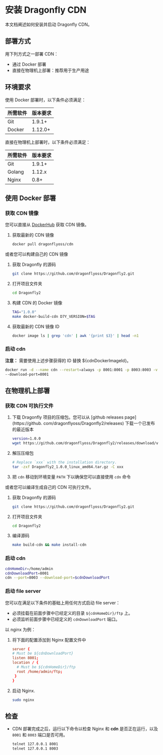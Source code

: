 # 安装 Dragonfly CDN

本文档阐述如何安装并启动 Dragonfly CDN。

## 部署方式

用下列方式之一部署 CDN：

- 通过 Docker 部署
- 直接在物理机上部署：推荐用于生产用途

## 环境要求

使用 Docker 部署时，以下条件必须满足：

所需软件 | 版本要求
---|---
Git|1.9.1+
Docker|1.12.0+

直接在物理机上部署时，以下条件必须满足：

所需软件 | 版本要求
---|---
Git|1.9.1+
Golang|1.12.x
Nginx|0.8+

## 使用 Docker 部署

### 获取 CDN 镜像

您可以直接从 [DockerHub](https://hub.docker.com/) 获取 CDN 镜像。

1. 获取最新的 CDN 镜像

    ```sh
    docker pull dragonflyoss/cdn
    ```

或者您可以构建自己的 CDN 镜像

1. 获取 Dragonfly 的源码

    ```sh
    git clone https://github.com/dragonflyoss/Dragonfly2.git
    ```

2. 打开项目文件夹

    ```sh
    cd Dragonfly2
    ```

3. 构建 CDN 的 Docker 镜像

    ```sh
    TAG="1.0.0"
    make docker-build-cdn D7Y_VERSION=$TAG
    ```

4. 获取最新的 CDN 镜像 ID

    ```sh
    docker image ls | grep 'cdn' | awk '{print $3}' | head -n1
    ```

### 启动 cdn

**注意：** 需要使用上述步骤获得的 ID 替换 ${cdnDockerImageId}。

```sh
docker run -d --name cdn --restart=always -p 8001:8001 -p 8003:8003 -v /home/admin/ftp:/home/admin/ftp ${cdnDockerImageId} 
--download-port=8001
```

## 在物理机上部署

### 获取 CDN 可执行文件

1. 下载 Dragonfly 项目的压缩包。您可以从 [github releases page](https://github.
   com/dragonflyoss/Dragonfly2/releases) 下载一个已发布的最近版本
   
    ```sh
    version=1.0.0
    wget https://github.com/dragonflyoss/Dragonfly2/releases/download/v$version/Dragonfly2_$version_linux_amd64.tar.gz
    ```

2. 解压压缩包

    ```bash
    # Replace `xxx` with the installation directory.
    tar -zxf Dragonfly2_1.0.0_linux_amd64.tar.gz -C xxx
    ```

3. 把 `cdn` 移动到环境变量 `PATH` 下以确保您可以直接使用 `cdn` 命令

或者您可以编译生成自己的 CDN 可执行文件。

1. 获取 Dragonfly 的源码

    ```sh
    git clone https://github.com/dragonflyoss/Dragonfly2.git
    ```

2. 打开项目文件夹

    ```sh
    cd Dragonfly2
    ```

3. 编译源码

    ```sh
    make build-cdn && make install-cdn
    ```

### 启动 cdn

```sh
cdnHomeDir=/home/admin
cdnDownloadPort=8001
cdn --port=8003 --download-port=$cdnDownloadPort
```

### 启动 file server

您可以在满足以下条件的基础上用任何方式启动 file server：

- 必须挂载在前面步骤中已经定义的目录 `${cdnHomeDir}/ftp` 上。
- 必须监听前面步骤中已经定义的 `cdnDownloadPort` 端口。

以 nginx 为例：

1. 将下面的配置添加到 Nginx 配置文件中

   ```conf
   server {
   # Must be ${cdnDownloadPort}
   listen 8001;
   location / {
     # Must be ${cdnHomeDir}/ftp
     root /home/admin/ftp;
    }
   }
   ```

2. 启动 Nginx.

   ```sh
   sudo nginx
   ```

## 检查

- CDN 部署完成之后，运行以下命令以检查 Nginx 和 **cdn** 是否正在运行，以及 `8001` 和 `8003` 端口是否可用。

    ```sh
    telnet 127.0.0.1 8001
    telnet 127.0.0.1 8003
    ```
